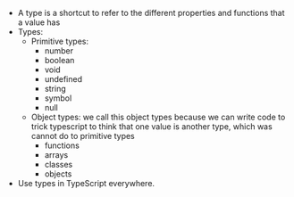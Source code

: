 - A type is a shortcut to refer to the different properties and functions that a value has
- Types:
  - Primitive types:
    - number
    - boolean
    - void
    - undefined
    - string
    - symbol
    - null
  - Object types: we call this object types because we can write code to trick typescript to think that one value is another type, which was cannot do to primitive types
    - functions
    - arrays
    - classes
    - objects
- Use types in TypeScript everywhere.
